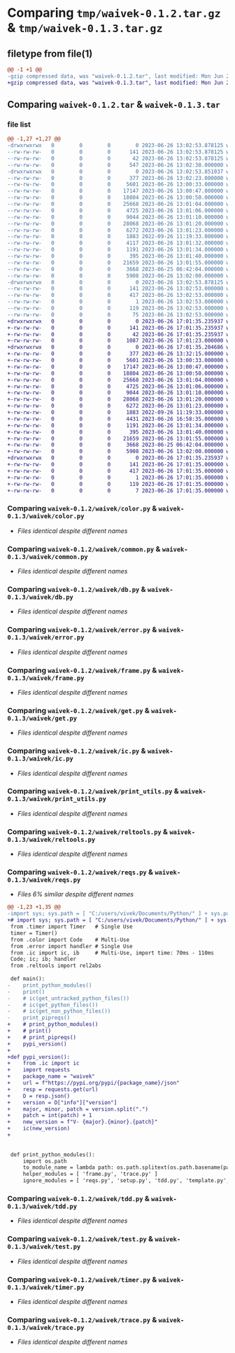 # Comparing `tmp/waivek-0.1.2.tar.gz` & `tmp/waivek-0.1.3.tar.gz`

## filetype from file(1)

```diff
@@ -1 +1 @@
-gzip compressed data, was "waivek-0.1.2.tar", last modified: Mon Jun 26 13:02:53 2023, max compression
+gzip compressed data, was "waivek-0.1.3.tar", last modified: Mon Jun 26 17:01:35 2023, max compression
```

## Comparing `waivek-0.1.2.tar` & `waivek-0.1.3.tar`

### file list

```diff
@@ -1,27 +1,27 @@
-drwxrwxrwx   0        0        0        0 2023-06-26 13:02:53.878125 waivek-0.1.2/
--rw-rw-rw-   0        0        0      141 2023-06-26 13:02:53.878125 waivek-0.1.2/PKG-INFO
--rw-rw-rw-   0        0        0       42 2023-06-26 13:02:53.878125 waivek-0.1.2/setup.cfg
--rw-rw-rw-   0        0        0      547 2023-06-26 13:02:38.000000 waivek-0.1.2/setup.py
-drwxrwxrwx   0        0        0        0 2023-06-26 13:02:53.851037 waivek-0.1.2/waivek/
--rw-rw-rw-   0        0        0      377 2023-06-26 13:02:23.000000 waivek-0.1.2/waivek/__init__.py
--rw-rw-rw-   0        0        0     5601 2023-06-26 13:00:33.000000 waivek-0.1.2/waivek/color.py
--rw-rw-rw-   0        0        0    17147 2023-06-26 13:00:47.000000 waivek-0.1.2/waivek/common.py
--rw-rw-rw-   0        0        0    18804 2023-06-26 13:00:50.000000 waivek-0.1.2/waivek/db.py
--rw-rw-rw-   0        0        0    25668 2023-06-26 13:01:04.000000 waivek-0.1.2/waivek/error.py
--rw-rw-rw-   0        0        0     4725 2023-06-26 13:01:06.000000 waivek-0.1.2/waivek/frame.py
--rw-rw-rw-   0        0        0     9044 2023-06-26 13:01:10.000000 waivek-0.1.2/waivek/get.py
--rw-rw-rw-   0        0        0    28068 2023-06-26 13:01:20.000000 waivek-0.1.2/waivek/ic.py
--rw-rw-rw-   0        0        0     6272 2023-06-26 13:01:23.000000 waivek-0.1.2/waivek/print_utils.py
--rw-rw-rw-   0        0        0     1883 2022-09-26 11:19:33.000000 waivek-0.1.2/waivek/reltools.py
--rw-rw-rw-   0        0        0     4117 2023-06-26 13:01:32.000000 waivek-0.1.2/waivek/reqs.py
--rw-rw-rw-   0        0        0     1191 2023-06-26 13:01:34.000000 waivek-0.1.2/waivek/tdd.py
--rw-rw-rw-   0        0        0      395 2023-06-26 13:01:40.000000 waivek-0.1.2/waivek/template.py
--rw-rw-rw-   0        0        0    21659 2023-06-26 13:01:55.000000 waivek-0.1.2/waivek/test.py
--rw-rw-rw-   0        0        0     3668 2023-06-25 06:42:04.000000 waivek-0.1.2/waivek/timer.py
--rw-rw-rw-   0        0        0     5908 2023-06-26 13:02:00.000000 waivek-0.1.2/waivek/trace.py
-drwxrwxrwx   0        0        0        0 2023-06-26 13:02:53.878125 waivek-0.1.2/waivek.egg-info/
--rw-rw-rw-   0        0        0      141 2023-06-26 13:02:53.000000 waivek-0.1.2/waivek.egg-info/PKG-INFO
--rw-rw-rw-   0        0        0      417 2023-06-26 13:02:53.000000 waivek-0.1.2/waivek.egg-info/SOURCES.txt
--rw-rw-rw-   0        0        0        1 2023-06-26 13:02:53.000000 waivek-0.1.2/waivek.egg-info/dependency_links.txt
--rw-rw-rw-   0        0        0      119 2023-06-26 13:02:53.000000 waivek-0.1.2/waivek.egg-info/requires.txt
--rw-rw-rw-   0        0        0       75 2023-06-26 13:02:53.000000 waivek-0.1.2/waivek.egg-info/top_level.txt
+drwxrwxrwx   0        0        0        0 2023-06-26 17:01:35.235937 waivek-0.1.3/
+-rw-rw-rw-   0        0        0      141 2023-06-26 17:01:35.235937 waivek-0.1.3/PKG-INFO
+-rw-rw-rw-   0        0        0       42 2023-06-26 17:01:35.235937 waivek-0.1.3/setup.cfg
+-rw-rw-rw-   0        0        0     1087 2023-06-26 17:01:23.000000 waivek-0.1.3/setup.py
+drwxrwxrwx   0        0        0        0 2023-06-26 17:01:35.204686 waivek-0.1.3/waivek/
+-rw-rw-rw-   0        0        0      377 2023-06-26 13:32:15.000000 waivek-0.1.3/waivek/__init__.py
+-rw-rw-rw-   0        0        0     5601 2023-06-26 13:00:33.000000 waivek-0.1.3/waivek/color.py
+-rw-rw-rw-   0        0        0    17147 2023-06-26 13:00:47.000000 waivek-0.1.3/waivek/common.py
+-rw-rw-rw-   0        0        0    18804 2023-06-26 13:00:50.000000 waivek-0.1.3/waivek/db.py
+-rw-rw-rw-   0        0        0    25668 2023-06-26 13:01:04.000000 waivek-0.1.3/waivek/error.py
+-rw-rw-rw-   0        0        0     4725 2023-06-26 13:01:06.000000 waivek-0.1.3/waivek/frame.py
+-rw-rw-rw-   0        0        0     9044 2023-06-26 13:01:10.000000 waivek-0.1.3/waivek/get.py
+-rw-rw-rw-   0        0        0    28068 2023-06-26 13:01:20.000000 waivek-0.1.3/waivek/ic.py
+-rw-rw-rw-   0        0        0     6272 2023-06-26 13:01:23.000000 waivek-0.1.3/waivek/print_utils.py
+-rw-rw-rw-   0        0        0     1883 2022-09-26 11:19:33.000000 waivek-0.1.3/waivek/reltools.py
+-rw-rw-rw-   0        0        0     4431 2023-06-26 16:58:35.000000 waivek-0.1.3/waivek/reqs.py
+-rw-rw-rw-   0        0        0     1191 2023-06-26 13:01:34.000000 waivek-0.1.3/waivek/tdd.py
+-rw-rw-rw-   0        0        0      395 2023-06-26 13:01:40.000000 waivek-0.1.3/waivek/template.py
+-rw-rw-rw-   0        0        0    21659 2023-06-26 13:01:55.000000 waivek-0.1.3/waivek/test.py
+-rw-rw-rw-   0        0        0     3668 2023-06-25 06:42:04.000000 waivek-0.1.3/waivek/timer.py
+-rw-rw-rw-   0        0        0     5908 2023-06-26 13:02:00.000000 waivek-0.1.3/waivek/trace.py
+drwxrwxrwx   0        0        0        0 2023-06-26 17:01:35.235937 waivek-0.1.3/waivek.egg-info/
+-rw-rw-rw-   0        0        0      141 2023-06-26 17:01:35.000000 waivek-0.1.3/waivek.egg-info/PKG-INFO
+-rw-rw-rw-   0        0        0      417 2023-06-26 17:01:35.000000 waivek-0.1.3/waivek.egg-info/SOURCES.txt
+-rw-rw-rw-   0        0        0        1 2023-06-26 17:01:35.000000 waivek-0.1.3/waivek.egg-info/dependency_links.txt
+-rw-rw-rw-   0        0        0      119 2023-06-26 17:01:35.000000 waivek-0.1.3/waivek.egg-info/requires.txt
+-rw-rw-rw-   0        0        0        7 2023-06-26 17:01:35.000000 waivek-0.1.3/waivek.egg-info/top_level.txt
```

### Comparing `waivek-0.1.2/waivek/color.py` & `waivek-0.1.3/waivek/color.py`

 * *Files identical despite different names*

### Comparing `waivek-0.1.2/waivek/common.py` & `waivek-0.1.3/waivek/common.py`

 * *Files identical despite different names*

### Comparing `waivek-0.1.2/waivek/db.py` & `waivek-0.1.3/waivek/db.py`

 * *Files identical despite different names*

### Comparing `waivek-0.1.2/waivek/error.py` & `waivek-0.1.3/waivek/error.py`

 * *Files identical despite different names*

### Comparing `waivek-0.1.2/waivek/frame.py` & `waivek-0.1.3/waivek/frame.py`

 * *Files identical despite different names*

### Comparing `waivek-0.1.2/waivek/get.py` & `waivek-0.1.3/waivek/get.py`

 * *Files identical despite different names*

### Comparing `waivek-0.1.2/waivek/ic.py` & `waivek-0.1.3/waivek/ic.py`

 * *Files identical despite different names*

### Comparing `waivek-0.1.2/waivek/print_utils.py` & `waivek-0.1.3/waivek/print_utils.py`

 * *Files identical despite different names*

### Comparing `waivek-0.1.2/waivek/reltools.py` & `waivek-0.1.3/waivek/reltools.py`

 * *Files identical despite different names*

### Comparing `waivek-0.1.2/waivek/reqs.py` & `waivek-0.1.3/waivek/reqs.py`

 * *Files 6% similar despite different names*

```diff
@@ -1,23 +1,35 @@
-import sys; sys.path = [ "C:/users/vivek/Documents/Python/" ] + sys.path
+# import sys; sys.path = [ "C:/users/vivek/Documents/Python/" ] + sys.path
 from .timer import Timer   # Single Use
 timer = Timer()
 from .color import Code    # Multi-Use
 from .error import handler # Single Use
 from .ic import ic, ib     # Multi-Use, import time: 70ms - 110ms
 Code; ic; ib; handler
 from .reltools import rel2abs
 
 def main():
-    print_python_modules()
-    print()
-    # ic(get_untracked_python_files())
-    # ic(get_python_files())
-    # ic(get_non_python_files())
-    print_pipreqs()
+    # print_python_modules()
+    # print()
+    # print_pipreqs()
+    pypi_version()
+
+def pypi_version():
+    from .ic import ic
+    import requests
+    package_name = "waivek"
+    url = f"https://pypi.org/pypi/{package_name}/json"
+    resp = requests.get(url)
+    D = resp.json()
+    version = D["info"]["version"]
+    major, minor, patch = version.split(".")
+    patch = int(patch) + 1
+    new_version = f"V- {major}.{minor}.{patch}"
+    ic(new_version)
+    
 
 
 def print_python_modules():
     import os.path
     to_module_name = lambda path: os.path.splitext(os.path.basename(path))[0]
     helper_modules = [ 'frame.py', 'trace.py' ]
     ignore_modules = [ 'reqs.py', 'setup.py', 'tdd.py', 'template.py', 'test.py' ]
```

### Comparing `waivek-0.1.2/waivek/tdd.py` & `waivek-0.1.3/waivek/tdd.py`

 * *Files identical despite different names*

### Comparing `waivek-0.1.2/waivek/test.py` & `waivek-0.1.3/waivek/test.py`

 * *Files identical despite different names*

### Comparing `waivek-0.1.2/waivek/timer.py` & `waivek-0.1.3/waivek/timer.py`

 * *Files identical despite different names*

### Comparing `waivek-0.1.2/waivek/trace.py` & `waivek-0.1.3/waivek/trace.py`

 * *Files identical despite different names*

